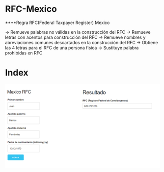 # RFC-Mexico

****Regra RFC(Federal Taxpayer Register) Mexico

-> Remueve palabras no válidas en la construcción del RFC
-> Remueve letras con acentos para construcción del RFC
-> Remueve nombres y abreviaciones comunes descartados en la construcción del RFC
-> Obtiene las 4 letras para el RFC de una persona fisica
-> Sustituye palabra prohibidas en RFC



# Index
![alt text](https://github.com/gustavogodinho/rfc-mexico/blob/master/rfcIndex.png)
